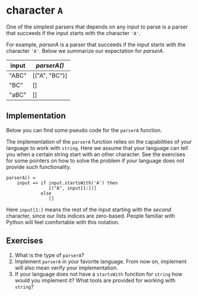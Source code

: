 # character `A`
One of the simplest parsers that depends on any input to parse is a parser that succeeds if the input starts with the character `'A'`.

For example, *parserA* is a parser that succeeds if the input starts with the character `'A'`. Below we summarize our expectation for *parserA*.

| input | *parserA()*   |
|-------|---------------|
| "ABC" | [("A", "BC")] |
| "BC"  | []            |
| "aBC" | []            |

## Implementation
Below you can find some pseudo code for the `parserA` function.

The implementation of the `parserA` function relies on the capabilities of your language to work with `string`. Here we assume that your language can tell you when a certain string start with an other character. See the exercises for some pointers on how to solve the problem if your language does not provide such functionality.


```
parserA() =
    input => if input.startsWith('A') then
                [("A", input[1:])]
             else
                []
```

Here `input[1:]` means the rest of the input starting with the *second* character, since our lists indices are zero-based. People familiar with Python will feel comfortable with this notation.

## Exercises
1. What is the type of `parserA`?
2. Implement `parserA` in your favorite language. From now on, implement will also mean verify your implementation.
3. If your language does not have a `startsWith` function for `string` how would you implement it? What tools are provided for working with `string`?
